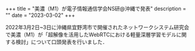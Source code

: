 +++
title = "美濃（M1）が電子情報通信学会NS研@沖縄で発表"
description = ""
date = "2023-03-02"
+++

2022年3月2日~3日に沖縄県宜野湾市で開催されたネットワークシステム研究会で美濃（M1）が「超解像を活用したWebRTCにおける軽量深層学習モデルに関する検討」について口頭発表を行いました．